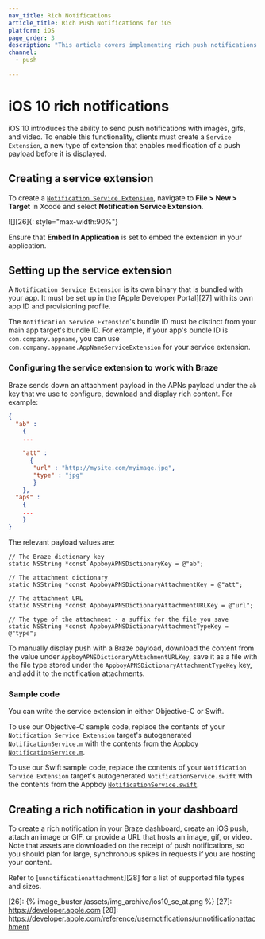 ```yaml
---
nav_title: Rich Notifications
article_title: Rich Push Notifications for iOS
platform: iOS
page_order: 3
description: "This article covers implementing rich push notifications in your iOS application."
channel:
  - push

---
```


# iOS 10 rich notifications

iOS 10 introduces the ability to send push notifications with images, gifs, and video. To enable this functionality, clients must create a `Service Extension`, a new type of extension that enables modification of a push payload before it is displayed.

## Creating a service extension

To create a [`Notification Service Extension`][23], navigate to **File > New > Target** in Xcode and select **Notification Service Extension**.

![][26]{: style="max-width:90%"}

Ensure that **Embed In Application** is set to embed the extension in your application.

## Setting up the service extension

A `Notification Service Extension` is its own binary that is bundled with your app. It must be set up in the [Apple Developer Portal][27] with its own app ID and provisioning profile.

The `Notification Service Extension`'s bundle ID must be distinct from your main app target's bundle ID. For example, if your app's bundle ID is `com.company.appname`, you can use `com.company.appname.AppNameServiceExtension` for your service extension.

### Configuring the service extension to work with Braze

Braze sends down an attachment payload in the APNs payload under the `ab` key that we use to configure, download and display rich content. For example:

```json
{
  "ab" :
    {
    ...

    "att" :
      {
       "url" : "http://mysite.com/myimage.jpg",
       "type" : "jpg"
       }
    },
  "aps" :
    {
    ...
    }
}
```

The relevant payload values are:

```objc
// The Braze dictionary key
static NSString *const AppboyAPNSDictionaryKey = @"ab";

// The attachment dictionary
static NSString *const AppboyAPNSDictionaryAttachmentKey = @"att";

// The attachment URL
static NSString *const AppboyAPNSDictionaryAttachmentURLKey = @"url";

// The type of the attachment - a suffix for the file you save
static NSString *const AppboyAPNSDictionaryAttachmentTypeKey = @"type";
```

To manually display push with a Braze payload, download the content from the value under `AppboyAPNSDictionaryAttachmentURLKey`, save it as a file with the file type stored under the `AppboyAPNSDictionaryAttachmentTypeKey` key, and add it to the notification attachments.

### Sample code

You can write the service extension in either Objective-C or Swift.

To use our Objective-C sample code, replace the contents of your `Notification Service Extension` target's autogenerated `NotificationService.m` with the contents from the Appboy [`NotificationService.m`][1].

To use our Swift sample code, replace the contents of your `Notification Service Extension` target's autogenerated `NotificationService.swift` with the contents from the Appboy [`NotificationService.swift`][2].

## Creating a rich notification in your dashboard

To create a rich notification in your Braze dashboard, create an iOS push, attach an image or GIF, or provide a URL that hosts an image, gif, or video. Note that assets are downloaded on the receipt of push notifications, so you should plan for large, synchronous spikes in requests if you are hosting your content.

Refer to [`unnotificationattachment`][28] for a list of supported file types and sizes.

[1]: https://github.com/Appboy/appboy-ios-sdk/blob/master/Example/StopwatchNotificationService/NotificationService.m
[2]: https://github.com/Appboy/appboy-ios-sdk/blob/master/HelloSwift/HelloSwiftNotificationExtension/NotificationService.swift
[23]: https://developer.apple.com/reference/usernotifications/unnotificationserviceextension
[26]: {% image_buster /assets/img_archive/ios10_se_at.png %}
[27]: https://developer.apple.com
[28]: https://developer.apple.com/reference/usernotifications/unnotificationattachment
